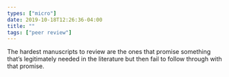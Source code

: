 ```yaml
---
types: ["micro"]
date: 2019-10-18T12:26:36-04:00
title: ""
tags: ["peer review"]
---
```

The hardest manuscripts to review are the ones that promise something that’s legitimately needed in the literature but then fail to follow through with that promise.
